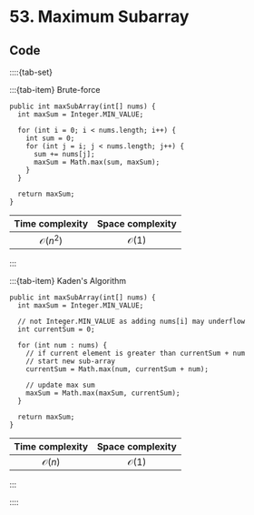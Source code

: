 # 53. Maximum Subarray

## Code

::::{tab-set}

:::{tab-item} Brute-force

```{code-block} java
public int maxSubArray(int[] nums) {
  int maxSum = Integer.MIN_VALUE;

  for (int i = 0; i < nums.length; i++) {
    int sum = 0;
    for (int j = i; j < nums.length; j++) {
      sum += nums[j];
      maxSum = Math.max(sum, maxSum);
    }
  }

  return maxSum;
}
```

|  Time complexity   | Space complexity |
| :----------------: | :--------------: |
| $\mathcal{O}(n^2)$ | $\mathcal{O}(1)$ |

:::

:::{tab-item} Kaden's Algorithm

```{code-block} java
public int maxSubArray(int[] nums) {
  int maxSum = Integer.MIN_VALUE;

  // not Integer.MIN_VALUE as adding nums[i] may underflow
  int currentSum = 0;

  for (int num : nums) {
    // if current element is greater than currentSum + num
    // start new sub-array
    currentSum = Math.max(num, currentSum + num);

    // update max sum
    maxSum = Math.max(maxSum, currentSum);
  }

  return maxSum;
}
```

| Time complexity  | Space complexity |
| :--------------: | :--------------: |
| $\mathcal{O}(n)$ | $\mathcal{O}(1)$ |

:::

::::
